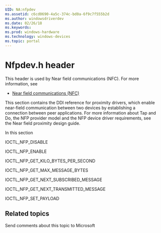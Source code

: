 ```yaml
---
UID: NA:nfpdev
ms.assetid: c6cd0690-4a5c-374c-bd0a-6f9c7f555b2d
ms.author: windowsdriverdev
ms.date: 02/26/18
ms.keywords: 
ms.prod: windows-hardware
ms.technology: windows-devices
ms.topic: portal
---
```


# Nfpdev.h header



This header is used by Near field communications (NFC). For more information, see
- [Near field communications (NFC)](../_nfpdrivers/index.md)

This section contains the DDI reference for proximity drivers, which enable near-field communication between two devices by establishing a connection between peer applications. For more information about Tap and Do, the NFP provider model and the NFP device driver requirements, see the Near field proximity design guide. 


In this section


IOCTL_NFP_DISABLE


IOCTL_NFP_ENABLE


IOCTL_NFP_GET_KILO_BYTES_PER_SECOND


IOCTL_NFP_GET_MAX_MESSAGE_BYTES


IOCTL_NFP_GET_NEXT_SUBSCRIBED_MESSAGE


IOCTL_NFP_GET_NEXT_TRANSMITTED_MESSAGE


IOCTL_NFP_SET_PAYLOAD




## Related topics

Send comments about this topic to Microsoft


